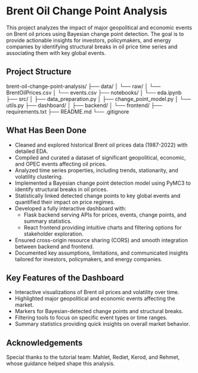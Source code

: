 # Brent Oil Change Point Analysis

This project analyzes the impact of major geopolitical and economic events on Brent oil prices using Bayesian change point detection. The goal is to provide actionable insights for investors, policymakers, and energy companies by identifying structural breaks in oil price time series and associating them with key global events.

## Project Structure

brent-oil-change-point-analysis/
├── data/
│   └── raw/
│       └── BrentOilPrices.csv
│   └── events.csv
├── notebooks/
│   └── eda.ipynb
├── src/
│   ├── data_preparation.py
│   ├── change_point_model.py
│   └── utils.py
├── dashboard/
│   ├── backend/
│   └── frontend/
├── requirements.txt
├── README.md
└── .gitignore


## What Has Been Done

- Cleaned and explored historical Brent oil prices data (1987-2022) with detailed EDA.
- Compiled and curated a dataset of significant geopolitical, economic, and OPEC events affecting oil prices.
- Analyzed time series properties, including trends, stationarity, and volatility clustering.
- Implemented a Bayesian change point detection model using PyMC3 to identify structural breaks in oil prices.
- Statistically linked detected change points to key global events and quantified their impact on price regimes.
- Developed a fully interactive dashboard with:
  - Flask backend serving APIs for prices, events, change points, and summary statistics.
  - React frontend providing intuitive charts and filtering options for stakeholder exploration.
- Ensured cross-origin resource sharing (CORS) and smooth integration between backend and frontend.
- Documented key assumptions, limitations, and communicated insights tailored for investors, policymakers, and energy companies.

## Key Features of the Dashboard

- Interactive visualizations of Brent oil prices and volatility over time.
- Highlighted major geopolitical and economic events affecting the market.
- Markers for Bayesian-detected change points and structural breaks.
- Filtering tools to focus on specific event types or time ranges.
- Summary statistics providing quick insights on overall market behavior.

## Acknowledgements

Special thanks to the tutorial team: Mahlet, Rediet, Kerod, and Rehmet, whose guidance helped shape this analysis.
